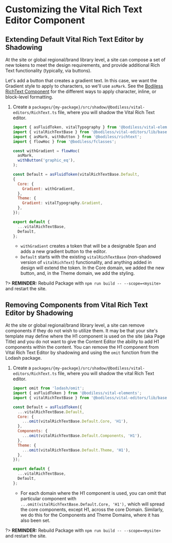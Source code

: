 # Customizing the Vital Rich Text Editor Component

## Extending Default Vital Rich Text Editor by Shadowing

At the site or global regional/brand library level, a site can compose a set of new tokens to meet
the design requirements, and provide additional Rich Text functionality (typically, via buttons).

Let's add a button that creates a gradient text. In this case, we want the Gradient style to apply
to characters, so we'll use `asMark`. See the [Bodiless RichText
Component](../../../../Components/Editors/RichText#component) for the different ways to apply
character, inline, or block-level formatting.

01. Create a `packages/{my-package}/src/shadow/@bodiless/vital-editors/RichText.ts` file, where you
    will shadow the Vital Rich Text editor.

    ```js
    import { asFluidToken, vitalTypography } from '@bodiless/vital-elements';
    import { vitalRichTextBase } from '@bodiless/vital-editors/lib/base';
    import { asMark, withButton } from '@bodiless/richtext';
    import { flowHoc } from '@bodiless/fclasses';

    const withGradient = flowHoc(
      asMark,
      withButton('graphic_eq'),
    );

    const Default = asFluidToken(vitalRichTextBase.Default,
    {
      Core: {
        Gradient: withGradient,
      },
      Theme: {
        Gradient: vitalTypography.Gradient,
      },
    });

    export default {
      ...vitalRichTextBase,
      Default,
    };
    ```

    - `withGradient` creates a token that will be a designable Span and adds a new gradient button
      to the editor.
    - `Default` starts with the existing `vitalRichTextBase` (non-shadowed version of
      `vitalRichText`) functionality, and anything added in design will extend the token. In the
      Core domain, we added the new button, and, in the Theme domain, we add the styling.

?> **REMINDER:** Rebuild Package with `npm run build -- --scope=<mysite>` and restart the site.

## Removing Components from Vital Rich Text Editor by Shadowing

At the site or global regional/brand library level, a site can remove components if they do not wish
to utilize them. It may be that your site's template may define where the H1 component is used on
the site (aka Page Title) and you do not want to give the Content Editor the ability to add H1
components within the content. You can remove the H1 component from Vital Rich Text Editor by
shadowing and using the `omit` function from the Lodash package.

01. Create a `packages/{my-package}/src/shadow/@bodiless/vital-editors/RichText.ts` file, where you
    will shadow the vital Rich Text editor.

    ```js
    import omit from 'lodash/omit';
    import { asFluidToken } from '@bodiless/vital-elements';
    import { vitalRichTextBase } from '@bodiless/vital-editors/lib/base';

    const Default = asFluidToken({
      ...vitalRichTextBase.Default,
      Core: {
        ...omit(vitalRichTextBase.Default.Core, 'H1'),
      },
      Components: {
        ...omit(vitalRichTextBase.Default.Components, 'H1'),
      },
      Theme: {
        ...omit(vitalRichTextBase.Default.Theme, 'H1'),
      },
    });

    export default {
      ...vitalRichTextBase,
      Default,
    };
    ```

    - For each domain where the H1 component is used, you can omit that particular component with
      `...omit(vitalRichTextBase.Default.Core, 'H1'),` which will spread the core components, except
      H1, across the core Domain. Similarly, we do this for the Components and Theme Domains, where
      it has also been set.

?> **REMINDER:** Rebuild Package with `npm run build -- --scope=<mysite>` and restart the site.
